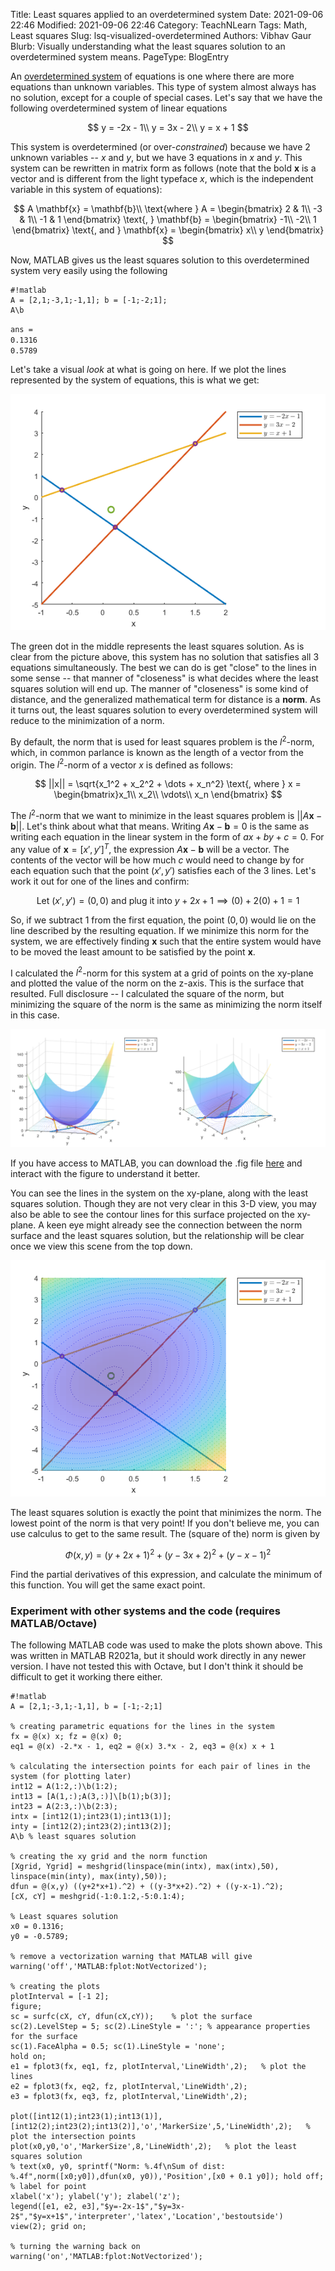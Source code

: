 Title: Least squares applied to an overdetermined system
Date: 2021-09-06 22:46
Modified: 2021-09-06 22:46
Category: TeachNLearn
Tags: Math, Least squares
Slug: lsq-visualized-overdetermined
Authors: Vibhav Gaur
Blurb: Visually understanding what the least squares solution to an overdetermined system means.
PageType: BlogEntry

An [overdetermined system](https://en.wikipedia.org/wiki/Overdetermined_system) of equations is one where there are more equations than unknown variables.
This type of system almost always has no solution, except for a couple of special cases.
Let's say that we have the following overdetermined system of linear equations

$$ 
y = -2x - 1\\
y = 3x - 2\\
y = x + 1
$$

This system is overdetermined (or over-*constrained*) because we have 2 unknown variables -- $x$ and $y$, but we have 3 equations in $x$ and $y$.
This system can be rewritten in matrix form as follows (note that the bold $\mathbf{x}$ is a vector and is different from the light typeface $x$, which is the independent variable in this system of equations):

$$ A \mathbf{x} = \mathbf{b}\\
\text{where } A = \begin{bmatrix} 2 & 1\\ -3 & 1\\ -1 & 1 \end{bmatrix} \text{, } \mathbf{b} = \begin{bmatrix} -1\\ -2\\ 1 \end{bmatrix} \text{, and }
\mathbf{x} = \begin{bmatrix} x\\ y \end{bmatrix}
$$

Now, MATLAB gives us the least squares solution to this overdetermined system very easily using the following

	#!matlab
	A = [2,1;-3,1;-1,1]; b = [-1;-2;1];
	A\b

`ans = ` <br>
`0.1316` <br>
`0.5789`

Let's take a visual *look* at what is going on here.
If we plot the lines represented by the system of equations, this is what we get:

<p align="center">
<img src="../images/OverdeterminedVisualized/SystemofEqns.png">
</p>

The green dot in the middle represents the least squares solution.
As is clear from the picture above, this system has no solution that satisfies all 3 equations simultaneously.
The best we can do is get "close" to the lines in some sense -- that manner of "closeness" is what decides where the least squares solution will end up.
The manner of "closeness" is some kind of distance, and the generalized mathematical term for distance is a **norm**.
As it turns out, the least squares solution to every overdetermined system will reduce to the minimization of a norm.

By default, the norm that is used for least squares problem is the $l^2$-norm, which, in common parlance is known as the length of a vector from the origin.
The $l^2$-norm of a vector $x$ is defined as follows:

$$ ||x|| = \sqrt{x_1^2 + x_2^2 + \dots + x_n^2} \text{, where } x = \begin{bmatrix}x_1\\ x_2\\ \vdots\\ x_n \end{bmatrix} $$

The $l^2$-norm that we want to minimize in the least squares problem is $||A\mathbf{x}-\mathbf{b}||$.
Let's think about what that means.
Writing $A \mathbf{x} - \mathbf{b} = 0$ is the same as writing each equation in the linear system in the form of $ax + by + c = 0$.
For any value of $\mathbf{x} = [x',y']^T$, the expression $A \mathbf{x} - \mathbf{b}$ will be a vector.
The contents of the vector will be how much $c$ would need to change by for each equation such that the point $(x', y')$ satisfies each of the 3 lines.
Let's work it out for one of the lines and confirm:

$$ \text{Let } (x',y') = (0,0) \text{ and plug it into } y + 2x + 1 \implies (0) + 2 (0) + 1 = 1$$

So, if we subtract 1 from the first equation, the point $(0,0)$ would lie on the line described by the resulting equation.
If we minimize this norm for the system, we are effectively finding $\mathbf{x}$ such that the entire system would have to be moved the least amount to be satisfied by the point $\mathbf{x}$.

I calculated the $l^2$-norm for this system at a grid of points on the xy-plane and plotted the value of the norm on the z-axis.
This is the surface that resulted.
Full disclosure -- I calculated the square of the norm, but minimizing the square of the norm is the same as minimizing the norm itself in this case.

<p align="center">
<img src="../images/OverdeterminedVisualized/Surface3D.png">
</p>

If you have access to MATLAB, you can download the .fig file [here](./documents/OverdeterminedVisualized/LeastSquaresVisualized.fig) and interact with the figure to understand it better.

You can see the lines in the system on the xy-plane, along with the least squares solution.
Though they are not very clear in this 3-D view, you may also be able to see the contour lines for this surface projected on the xy-plane.
A keen eye might already see the connection between the norm surface and the least squares solution, but the relationship will be clear once we view this scene from the top down.

<p align="center">
<img src="../images/OverdeterminedVisualized/Surface2D.png">
</p>

The least squares solution is exactly the point that minimizes the norm.
The lowest point of the norm is that very point!
If you don't believe me, you can use calculus to get to the same result.
The (square of the) norm is given by

$$ \Phi(x,y) = (y + 2x + 1)^2 + (y - 3x + 2)^2 + (y - x - 1)^2 $$

Find the partial derivatives of this expression, and calculate the minimum of this function.
You will get the same exact point.

### Experiment with other systems and the code (requires MATLAB/Octave)

The following MATLAB code was used to make the plots shown above.
This was written in MATLAB R2021a, but it should work directly in any newer version.
I have not tested this with Octave, but I don't think it should be difficult to get it working there either.

	#!matlab
	A = [2,1;-3,1;-1,1], b = [-1;-2;1]

	% creating parametric equations for the lines in the system
	fx = @(x) x; fz = @(x) 0;
	eq1 = @(x) -2.*x - 1, eq2 = @(x) 3.*x - 2, eq3 = @(x) x + 1

	% calculating the intersection points for each pair of lines in the system (for plotting later)
	int12 = A(1:2,:)\b(1:2);
	int13 = [A(1,:);A(3,:)]\[b(1);b(3)];
	int23 = A(2:3,:)\b(2:3);
	intx = [int12(1);int23(1);int13(1)];
	inty = [int12(2);int23(2);int13(2)];
	A\b	% least squares solution

	% creating the xy grid and the norm function
	[Xgrid, Ygrid] = meshgrid(linspace(min(intx), max(intx),50), linspace(min(inty), max(inty),50));
	dfun = @(x,y) ((y+2*x+1).^2) + ((y-3*x+2).^2) + ((y-x-1).^2);
	[cX, cY] = meshgrid(-1:0.1:2,-5:0.1:4);

	% Least squares solution
	x0 = 0.1316;
	y0 = -0.5789;

	% remove a vectorization warning that MATLAB will give
	warning('off','MATLAB:fplot:NotVectorized');

	% creating the plots
	plotInterval = [-1 2];
	figure;
	sc = surfc(cX, cY, dfun(cX,cY));	% plot the surface
	sc(2).LevelStep = 5; sc(2).LineStyle = ':';	% appearance properties for the surface
	sc(1).FaceAlpha = 0.5; sc(1).LineStyle = 'none';
	hold on;
	e1 = fplot3(fx, eq1, fz, plotInterval,'LineWidth',2);	% plot the lines
	e2 = fplot3(fx, eq2, fz, plotInterval,'LineWidth',2);
	e3 = fplot3(fx, eq3, fz, plotInterval,'LineWidth',2);

	plot([int12(1);int23(1);int13(1)],[int12(2);int23(2);int13(2)],'o','MarkerSize',5,'LineWidth',2);	% plot the intersection points
	plot(x0,y0,'o','MarkerSize',8,'LineWidth',2);	% plot the least squares solution
	% text(x0, y0, sprintf("Norm: %.4f\nSum of dist: %.4f",norm([x0;y0]),dfun(x0, y0)),'Position',[x0 + 0.1 y0]); hold off;	% label for point
	xlabel('x'); ylabel('y'); zlabel('z');
	legend([e1, e2, e3],"$y=-2x-1$","$y=3x-2$","$y=x+1$",'interpreter','latex','Location','bestoutside')
	view(2); grid on;

	% turning the warning back on
	warning('on','MATLAB:fplot:NotVectorized');

